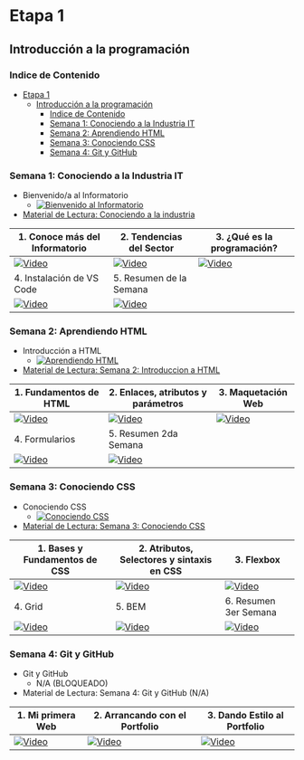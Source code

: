 # Etapa 1

## Introducción a la programación

### Indice de Contenido

- [Etapa 1](#etapa-1)
  - [Introducción a la programación](#introducción-a-la-programación)
    - [Indice de Contenido](#indice-de-contenido)
    - [Semana 1: Conociendo a la Industria IT](#semana-1-conociendo-a-la-industria-it)
    - [Semana 2: Aprendiendo HTML](#semana-2-aprendiendo-html)
    - [Semana 3: Conociendo CSS](#semana-3-conociendo-css)
    - [Semana 4: Git y GitHub](#semana-4-git-y-github)

### Semana 1: Conociendo a la Industria IT

- Bienvenido/a al Informatorio
  - [![Bienvenido al Informatorio](https://img.youtube.com/vi/NU0QiduSpYE/default.jpg)](https://youtu.be/NU0QiduSpYE)
- [Material de Lectura: Conociendo a la industria](https://campus-informatorio.chaco.gob.ar/mod/resource/view.php?id=248)

| 1. Conoce más del Informatorio                                                               | 2. Tendencias del Sector                                                                     | 3. ¿Qué es la programación?                                                                  |
| -------------------------------------------------------------------------------------------- | -------------------------------------------------------------------------------------------- | -------------------------------------------------------------------------------------------- |
| [![Video](https://img.youtube.com/vi/msnafQZi09w/default.jpg)](https://youtu.be/msnafQZi09w) | [![Video](https://img.youtube.com/vi/jL2L-QltoKc/default.jpg)](https://youtu.be/jL2L-QltoKc) | [![Video](https://img.youtube.com/vi/ffS-cagUdI4/default.jpg)](https://youtu.be/ffS-cagUdI4) |
| 4. Instalación de VS Code                                                                    | 5. Resumen de la Semana                                                                      |                                                                                              |
| [![Video](https://img.youtube.com/vi/VUB5UXYCKMc/default.jpg)](https://youtu.be/VUB5UXYCKMc) | [![Video](https://img.youtube.com/vi/DWQjqPG7ZCo/default.jpg)](https://youtu.be/DWQjqPG7ZCo) |                                                                                              |

### Semana 2: Aprendiendo HTML

- Introducción a HTML
  - [![Aprendiendo HTML](https://img.youtube.com/vi/H6HU_LasOjI/default.jpg)](https://youtu.be/H6HU_LasOjI)
- [Material de Lectura: Semana 2: Introduccion a HTML](https://campus-informatorio.chaco.gob.ar/mod/resource/view.php?id=259)

| 1. Fundamentos de HTML                                                                       | 2. Enlaces, atributos y parámetros                                                           | 3. Maquetación Web                                                                           |
| -------------------------------------------------------------------------------------------- | -------------------------------------------------------------------------------------------- | -------------------------------------------------------------------------------------------- |
| [![Video](https://img.youtube.com/vi/sIIEgC0xzf4/default.jpg)](https://youtu.be/sIIEgC0xzf4) | [![Video](https://img.youtube.com/vi/yFzD_P8uZzM/default.jpg)](https://youtu.be/yFzD_P8uZzM) | [![Video](https://img.youtube.com/vi/R-PvJHxLt2A/default.jpg)](https://youtu.be/R-PvJHxLt2A) |
| 4. Formularios                                                                               | 5. Resumen 2da Semana                                                                        |                                                                                              |
| [![Video](https://img.youtube.com/vi/pv60dlMbqBE/default.jpg)](https://youtu.be/pv60dlMbqBE) | [![Video](https://img.youtube.com/vi/9t9OJg8Ccho/default.jpg)](https://youtu.be/9t9OJg8Ccho) |                                                                                              |

### Semana 3: Conociendo CSS

- Conociendo CSS
  - [![Conociendo CSS](https://img.youtube.com/vi/K_RaMJzQA-M/default.jpg)](https://youtu.be/K_RaMJzQA-M)
- [Material de Lectura: Semana 3: Conociendo CSS](https://campus-informatorio.chaco.gob.ar/pluginfile.php/9519/mod_resource/content/3/Semana%203%20-%20Introduccion%20a%20CSS.pdf)

| 1. Bases y Fundamentos de CSS                                                                | 2. Atributos, Selectores y sintaxis en CSS                                                   | 3. Flexbox                                                                                   |
| -------------------------------------------------------------------------------------------- | -------------------------------------------------------------------------------------------- | -------------------------------------------------------------------------------------------- |
| [![Video](https://img.youtube.com/vi/kiXd94Dtpn0/default.jpg)](https://youtu.be/kiXd94Dtpn0) | [![Video](https://img.youtube.com/vi/KUrXsBCbsMk/default.jpg)](https://youtu.be/KUrXsBCbsMk) | [![Video](https://img.youtube.com/vi/6mF4Rr9DAVc/default.jpg)](https://youtu.be/6mF4Rr9DAVc) |
| 4. Grid                                                                                      | 5. BEM                                                                                       | 6. Resumen 3er Semana                                                                        |
| [![Video](https://img.youtube.com/vi/VDfD-7Zr5Yc/default.jpg)](https://youtu.be/VDfD-7Zr5Yc) | [![Video](https://img.youtube.com/vi/UepQH-F4OiI/default.jpg)](https://youtu.be/UepQH-F4OiI) | [![Video](https://img.youtube.com/vi/0ouHBHAVJtM/default.jpg)](https://youtu.be/0ouHBHAVJtM) |

### Semana 4: Git y GitHub

- Git y GitHub
  - N/A (BLOQUEADO)
- Material de Lectura: Semana 4: Git y GitHub (N/A)

| 1. Mi primera Web                                                                            | 2. Arrancando con el Portfolio                                                               | 3. Dando Estilo al Portfolio                                                                 |
| -------------------------------------------------------------------------------------------- | -------------------------------------------------------------------------------------------- | -------------------------------------------------------------------------------------------- |
| [![Video](https://img.youtube.com/vi/FBHGlgNAkn8/default.jpg)](https://youtu.be/FBHGlgNAkn8) | [![Video](https://img.youtube.com/vi/F2A2GyIuoA4/default.jpg)](https://youtu.be/F2A2GyIuoA4) | [![Video](https://img.youtube.com/vi/XdOKnA8zxv0/default.jpg)](https://youtu.be/XdOKnA8zxv0) |
